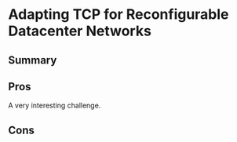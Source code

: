 # Adapting TCP for Reconfigurable Datacenter Networks
## Summary

## Pros

A very interesting challenge.

## Cons